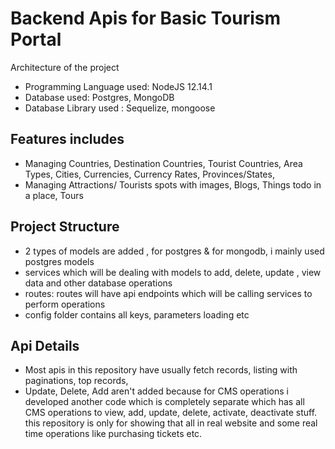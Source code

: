 # Backend Apis for Basic Tourism Portal
Architecture of the project
* Programming Language used: NodeJS 12.14.1
* Database used: Postgres, MongoDB
* Database Library used : Sequelize, mongoose
## Features includes
* Managing Countries, Destination Countries, Tourist Countries, Area Types, Cities, Currencies, Currency Rates, Provinces/States, 
* Managing Attractions/ Tourists spots with images, Blogs, Things todo in a place, Tours

## Project Structure
 * 2 types of models are added , for postgres & for mongodb, i mainly used postgres models
 * services which will be dealing with models to add, delete, update , view data and other database operations
 * routes: routes will have api endpoints which will be calling services to perform operations
 * config folder contains all keys, parameters loading etc
 

## Api Details
 * Most apis in this repository have usually fetch records, listing with paginations, top records, 
 * Update, Delete, Add aren't added because for CMS operations i developed another code which is completely separate which has all CMS operations to view, add, update, delete, activate, deactivate stuff. this repository is only for showing that all in real website and some real time operations like purchasing tickets etc.
